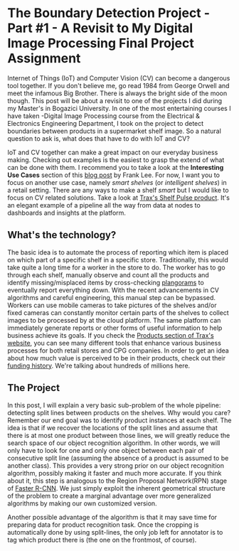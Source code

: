 # The Boundary Detection Project - Part #1 - A Revisit to My Digital Image Processing Final Project Assignment 

Internet of Things (IoT) and Computer Vision (CV) can become a dangerous tool together. If you don't believe me, go read 1984 from George Orwell and meet the infamous Big Brother. There is always the bright side of the moon though. This post will be about a revisit to one of the projects I did during my Master's in Bogazici University. In one of the most entertaining courses I have taken -Digital Image Processing course from the Electrical \& Electronics Engineering Department, I took on the project to detect boundaries between products in a supermarket shelf image. So a natural question to ask is, what does that have to do with IoT and CV?

IoT and CV together can make a great impact on our everyday business making. Checking out examples is the easiest to grasp  the extend of what can be done with them. I recommend you to take a look at the **Interesting Use Cases** section of this [blog post](https://www.iotforall.com/computer-vision-iot/) by Frank Lee. For now, I want you to focus on another use case, namely *smart shelves* (or *intelligent shelves*) in a retail setting. There are  any ways to make a shelf *smart* but I would like to focus on CV related solutions. Take a look at [Trax's Shelf Pulse product](https://traxretail.com/products/shelf-pulse/). It's an elegant example of a pipeline all the way from data at nodes to dashboards and insights at the platform.  

## What's the technology?

The basic idea is to automate the process of reporting which item is placed on which part of a specific shelf in a specific store. Traditionally, this would take quite a long time for a worker in the store to do. The worker has to go through each shelf, manually observe and count all the products and identify missing/misplaced items by cross-checking [plangorams](https://www.thebalancesmb.com/retail-planograms-2890336) to eventually report everything down. With the recent advancements in CV algorithms and careful engineering, this manual step can be bypassed. Workers can use mobile cameras to take pictures of the shelves and/or fixed cameras can constantly monitor certain parts of the shelves to collect images to be processed by at the cloud platform. The same platform can immediately generate reports or other forms of useful information to help business achieve its goals. If you check the [Products section of Trax's website](https://traxretail.com/products/), you can see many different tools that enhance various business processes for both retail stores and CPG companies. In order to get an idea about how much value is perceived to be in their products, check out their [funding history](https://www.crunchbase.com/organization/traxretail#section-funding-rounds). We're talking about hundreds of millions here.

[//]: # "TODO: put a photo from https://arxiv.org/pdf/1707.08378.pdf here, explain it above in the last sentence"

## The Project

In this post, I will explain a very basic sub-problem of the whole pipeline: detecting split lines between products on the shelves. Why would you care? Remember our end goal was to identify product instances at each shelf. The idea is that if we recover the locations of the split lines and assume that there is at most one product between those lines, we will greatly reduce the search space of our object recognition algorithm. In other words, we will only have to look for one and only one object between each pair of consecutive split line (assuming the absence of a product is assumed to be another class). This provides a very strong prior on our object recognition algorithm, possibly making it faster and much more accurate. If you think about it, this step is analogous to the Region Proposal Network(RPN) stage of [Faster R-CNN](https://arxiv.org/pdf/1506.01497.pdf). We just simply exploit the inherent geometrical structure of the problem to create a marginal advantage over more generalized algorithms by making our own customized version.

Another possible advantage of the algorithm is that it may save time for preparing data for product recognition task. Once the cropping is automatically done by using split-lines, the only job left for annotator is to tag which product there is (the one on the frontmost, of course).

[//]: # "TODO: whole picture to shelves, shelves to split lines, split lines to "



  